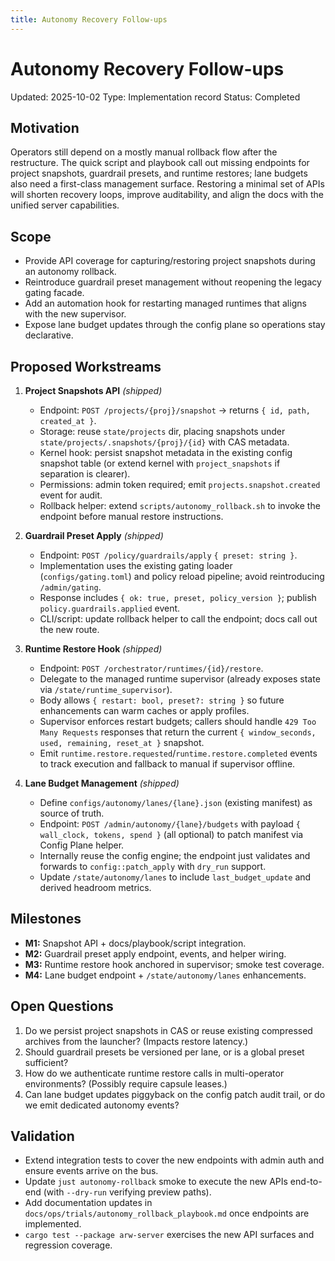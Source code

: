 ```yaml
---
title: Autonomy Recovery Follow-ups
---
```


# Autonomy Recovery Follow-ups

Updated: 2025-10-02
Type: Implementation record
Status: Completed

## Motivation
Operators still depend on a mostly manual rollback flow after the restructure. The quick script and playbook call out missing endpoints for project snapshots, guardrail presets, and runtime restores; lane budgets also need a first-class management surface. Restoring a minimal set of APIs will shorten recovery loops, improve auditability, and align the docs with the unified server capabilities.

## Scope
- Provide API coverage for capturing/restoring project snapshots during an autonomy rollback.
- Reintroduce guardrail preset management without reopening the legacy gating facade.
- Add an automation hook for restarting managed runtimes that aligns with the new supervisor.
- Expose lane budget updates through the config plane so operations stay declarative.

## Proposed Workstreams
1. **Project Snapshots API** _(shipped)_
   - Endpoint: `POST /projects/{proj}/snapshot` → returns `{ id, path, created_at }`.
   - Storage: reuse `state/projects` dir, placing snapshots under `state/projects/.snapshots/{proj}/{id}` with CAS metadata.
   - Kernel hook: persist snapshot metadata in the existing config snapshot table (or extend kernel with `project_snapshots` if separation is clearer).
   - Permissions: admin token required; emit `projects.snapshot.created` event for audit.
   - Rollback helper: extend `scripts/autonomy_rollback.sh` to invoke the endpoint before manual restore instructions.

2. **Guardrail Preset Apply** _(shipped)_
   - Endpoint: `POST /policy/guardrails/apply` `{ preset: string }`.
   - Implementation uses the existing gating loader (`configs/gating.toml`) and policy reload pipeline; avoid reintroducing `/admin/gating`.
   - Response includes `{ ok: true, preset, policy_version }`; publish `policy.guardrails.applied` event.
   - CLI/script: update rollback helper to call the endpoint; docs call out the new route.

3. **Runtime Restore Hook** _(shipped)_
   - Endpoint: `POST /orchestrator/runtimes/{id}/restore`.
   - Delegate to the managed runtime supervisor (already exposes state via `/state/runtime_supervisor`).
   - Body allows `{ restart: bool, preset?: string }` so future enhancements can warm caches or apply profiles.
   - Supervisor enforces restart budgets; callers should handle `429 Too Many Requests` responses that return the current `{ window_seconds, used, remaining, reset_at }` snapshot.
   - Emit `runtime.restore.requested`/`runtime.restore.completed` events to track execution and fallback to manual if supervisor offline.

4. **Lane Budget Management** _(shipped)_
   - Define `configs/autonomy/lanes/{lane}.json` (existing manifest) as source of truth.
   - Endpoint: `POST /admin/autonomy/{lane}/budgets` with payload `{ wall_clock, tokens, spend }` (all optional) to patch manifest via Config Plane helper.
   - Internally reuse the config engine; the endpoint just validates and forwards to `config::patch_apply` with `dry_run` support.
   - Update `/state/autonomy/lanes` to include `last_budget_update` and derived headroom metrics.

## Milestones
- **M1:** Snapshot API + docs/playbook/script integration.
- **M2:** Guardrail preset apply endpoint, events, and helper wiring.
- **M3:** Runtime restore hook anchored in supervisor; smoke test coverage.
- **M4:** Lane budget endpoint + `/state/autonomy/lanes` enhancements.

## Open Questions
1. Do we persist project snapshots in CAS or reuse existing compressed archives from the launcher? (Impacts restore latency.)
2. Should guardrail presets be versioned per lane, or is a global preset sufficient?
3. How do we authenticate runtime restore calls in multi-operator environments? (Possibly require capsule leases.)
4. Can lane budget updates piggyback on the config patch audit trail, or do we emit dedicated autonomy events?

## Validation
- Extend integration tests to cover the new endpoints with admin auth and ensure events arrive on the bus.
- Update `just autonomy-rollback` smoke to execute the new APIs end-to-end (with `--dry-run` verifying preview paths).
- Add documentation updates in `docs/ops/trials/autonomy_rollback_playbook.md` once endpoints are implemented.
- `cargo test --package arw-server` exercises the new API surfaces and regression coverage.
